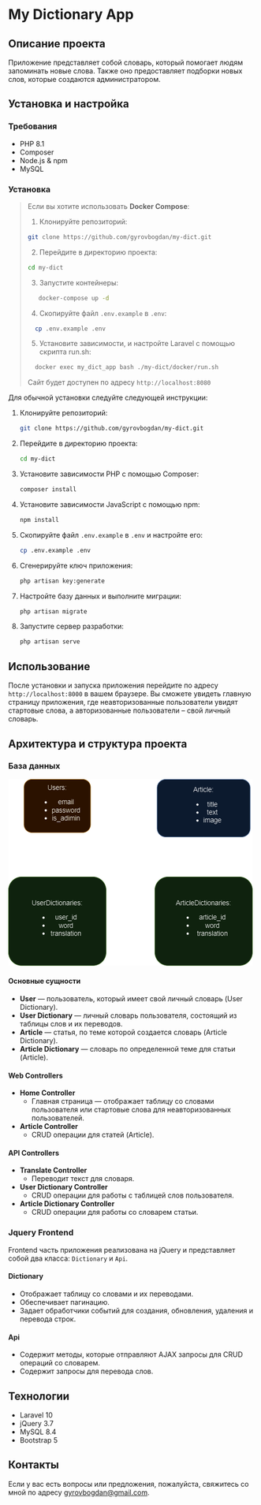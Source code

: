 # My Dictionary App

## Описание проекта

Приложение представляет собой словарь, который помогает людям запоминать новые слова. Также оно предоставляет подборки новых слов, которые создаются администратором.

## Установка и настройка

### Требования

-   PHP 8.1
-   Composer
-   Node.js & npm
-   MySQL

### Установка

> Если вы хотите использовать **Docker Compose**:
>
> 1.  Клонируйте репозиторий:
>
> ```bash
> git clone https://github.com/gyrovbogdan/my-dict.git
> ```
>
> 2.  Перейдите в директорию проекта:
>
> ```bash
> cd my-dict
> ```
>
> 3. Запустите контейнеры:
>
> ```bash
>    docker-compose up -d
> ```
>
> 4. Скопируйте файл `.env.example` в `.env`:
>
> ```bash
>   cp .env.example .env
> ```
>
> 5. Установите зависимости, и настройте Laravel с помощью скрипта run.sh:
>
> ```bash
>   docker exec my_dict_app bash ./my-dict/docker/run.sh
> ```
>
> Сайт будет доступен по адресу `http://localhost:8080`

Для обычной установки следуйте следующей инструкции:

1.  Клонируйте репозиторий:

    ```bash
    git clone https://github.com/gyrovbogdan/my-dict.git
    ```

2.  Перейдите в директорию проекта:

    ```bash
    cd my-dict
    ```

3.  Установите зависимости PHP с помощью Composer:

    ```bash
    composer install
    ```

4.  Установите зависимости JavaScript с помощью npm:

    ```bash
    npm install
    ```

5.  Скопируйте файл `.env.example` в `.env` и настройте его:

    ```bash
    cp .env.example .env
    ```

6.  Сгенерируйте ключ приложения:

    ```bash
    php artisan key:generate
    ```

7.  Настройте базу данных и выполните миграции:

    ```bash
    php artisan migrate
    ```

8.  Запустите сервер разработки:
    ```bash
    php artisan serve
    ```

## Использование

После установки и запуска приложения перейдите по адресу `http://localhost:8000` в вашем браузере. Вы сможете увидеть главную страницу приложения, где неавторизованные пользователи увидят стартовые слова, а авторизованные пользователи – свой личный словарь.

## Архитектура и структура проекта

### База данных

![Структура приложения](./my-dict-structure.png)

#### Основные сущности

-   **User** — пользователь, который имеет свой личный словарь (User Dictionary).
-   **User Dictionary** — личный словарь пользователя, состоящий из таблицы слов и их переводов.
-   **Article** — статья, по теме которой создается словарь (Article Dictionary).
-   **Article Dictionary** — словарь по определенной теме для статьи (Article).

#### Web Controllers

-   **Home Controller**
    -   Главная страница — отображает таблицу со словами пользователя или стартовые слова для неавторизованных пользователей.
-   **Article Controller**
    -   CRUD операции для статей (Article).

#### API Controllers

-   **Translate Controller**
    -   Переводит текст для словаря.
-   **User Dictionary Controller**
    -   CRUD операции для работы с таблицей слов пользователя.
-   **Article Dictionary Controller**
    -   CRUD операции для работы со словарем статьи.

### Jquery Frontend

Frontend часть приложения реализована на jQuery и представляет собой два класса: `Dictionary` и `Api`.

#### Dictionary

-   Отображает таблицу со словами и их переводами.
-   Обеспечивает пагинацию.
-   Задает обработчики событий для создания, обновления, удаления и перевода строк.

#### Api

-   Содержит методы, которые отправляют AJAX запросы для CRUD операций со словарем.
-   Содержит запросы для перевода слов.

## Технологии

-   Laravel 10
-   jQuery 3.7
-   MySQL 8.4
-   Bootstrap 5

## Контакты

Если у вас есть вопросы или предложения, пожалуйста, свяжитесь со мной по адресу [gyrovbogdan@gmail.com](mailto:gyrovbogdan@gmail.com).
